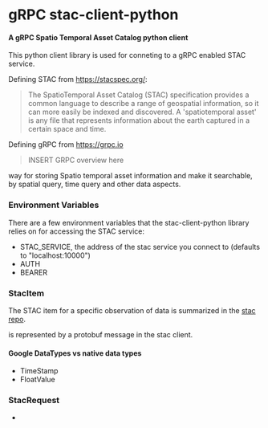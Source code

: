 # gRPC stac-client-python
#### A gRPC Spatio Temporal Asset Catalog python client 
This python client library is used for conneting to a gRPC enabled STAC service. 

Defining STAC from https://stacspec.org/:
> The SpatioTemporal Asset Catalog (STAC) specification provides a common language to describe a range of geospatial information, so it can more easily be indexed and discovered.  A 'spatiotemporal asset' is any file that represents information about the earth captured in a certain space and time.

Defining gRPC from https://grpc.io
> INSERT GRPC overview here

way for storing Spatio temporal asset information and make it searchable, by spatial query, time query and other data aspects. 

### Environment Variables
There are a few environment variables that the stac-client-python library relies on for accessing the STAC service:

- STAC_SERVICE, the address of the stac service you connect to (defaults to "localhost:10000")
- AUTH
- BEARER

### StacItem
The STAC item for a specific observation of data is summarized in the [stac repo](github.com/radiantearth/stac-spec/item-spec/README.md).

is represented by a protobuf message in the stac client.  

#### Google DataTypes vs native data types
   - TimeStamp
   - FloatValue

### StacRequest
   - 